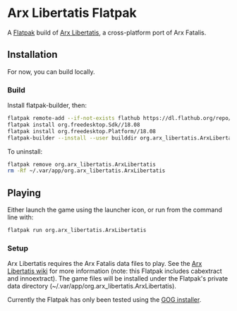 # Arx Libertatis Flatpak

A [Flatpak](https://flatpak.org) build of [Arx Libertatis](http://arx-libertatis.org/), a cross-platform port of Arx Fatalis.

## Installation

For now, you can build locally.

### Build

Install flatpak-builder, then:

```bash
flatpak remote-add --if-not-exists flathub https://dl.flathub.org/repo/flathub.flatpakrepo
flatpak install org.freedesktop.Sdk//18.08
flatpak install org.freedesktop.Platform//18.08
flatpak-builder --install --user builddir org.arx_libertatis.ArxLibertatis.json --force-clean
```

To uninstall:

```bash
flatpak remove org.arx_libertatis.ArxLibertatis
rm -Rf ~/.var/app/org.arx_libertatis.ArxLibertatis
```

## Playing

Either launch the game using the launcher icon, or run from the command line with:

```bash
flatpak run org.arx_libertatis.ArxLibertatis
```

### Setup

Arx Libertatis requires the Arx Fatalis data files to play. See the [Arx Libertatis wiki](http://wiki.arx-libertatis.org/Installing_the_game_data_under_Linux) for more information (note: this Flatpak includes cabextract and innoextract). The game files will be installed under the Flatpak's private data directory (~/.var/app/org.arx_libertatis.ArxLibertatis).

Currently the Flatpak has only been tested using the [GOG installer](https://www.gog.com/game/arx_fatalis).
